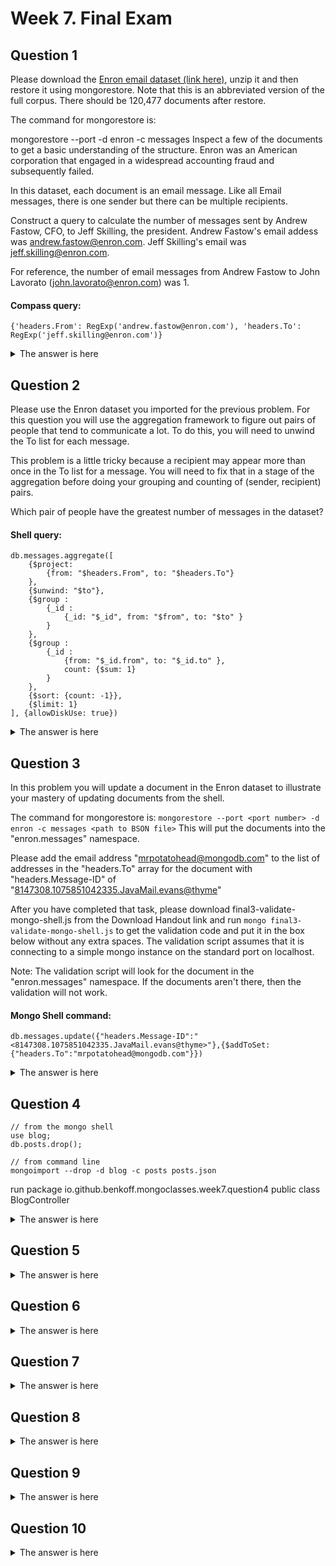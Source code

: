 # Week 7. Final Exam
## Question 1
Please download the <a href = "https://s3.amazonaws.com/edu-downloads.10gen.com/enron/enron.zip">Enron email dataset (link here)</a>, unzip it and then restore it using mongorestore. Note that this is an abbreviated version of the full corpus. There should be 120,477 documents after restore.

The command for mongorestore is:

mongorestore --port <port number> -d enron -c messages <path to BSON file>
Inspect a few of the documents to get a basic understanding of the structure. Enron was an American corporation that engaged in a widespread accounting fraud and subsequently failed.

In this dataset, each document is an email message. Like all Email messages, there is one sender but there can be multiple recipients.

Construct a query to calculate the number of messages sent by Andrew Fastow, CFO, to Jeff Skilling, the president. Andrew Fastow's email addess was andrew.fastow@enron.com. Jeff Skilling's email was jeff.skilling@enron.com.

For reference, the number of email messages from Andrew Fastow to John Lavorato (john.lavorato@enron.com) was 1.

#### Compass query: </br>
``` {'headers.From': RegExp('andrew.fastow@enron.com'), 'headers.To': RegExp('jeff.skilling@enron.com')} ```

<details>
<summary>The answer is here</summary>
<p> 3 </p> 
</details>

## Question 2

Please use the Enron dataset you imported for the previous problem. For this question you will use the aggregation framework to figure out pairs of people that tend to communicate a lot. To do this, you will need to unwind the To list for each message.

This problem is a little tricky because a recipient may appear more than once in the To list for a message. You will need to fix that in a stage of the aggregation before doing your grouping and counting of (sender, recipient) pairs.

Which pair of people have the greatest number of messages in the dataset?

#### Shell query: </br>
``` 
db.messages.aggregate([
	{$project: 
		{from: "$headers.From", to: "$headers.To"}
	},
	{$unwind: "$to"},
	{$group : 
		{_id : 
			{_id: "$_id", from: "$from", to: "$to" }
		}
	},
	{$group : 
		{_id : 
			{from: "$_id.from", to: "$_id.to" }, 
			count: {$sum: 1}
		}
	},
	{$sort: {count: -1}},
	{$limit: 1}
], {allowDiskUse: true})
```

<details>
<summary>The answer is here</summary>
<p> { "_id" : { "from" : "susan.mara@enron.com", "to" : "jeff.dasovich@enron.com" }, "count" : 750 } </p> 
</details>

## Question 3
In this problem you will update a document in the Enron dataset to illustrate your mastery of updating documents from the shell.

The command for mongorestore is:
```mongorestore --port <port number> -d enron -c messages <path to BSON file>```
This will put the documents into the "enron.messages" namespace.

Please add the email address "mrpotatohead@mongodb.com" to the list of addresses in the "headers.To" array for the document 
with "headers.Message-ID" of "<8147308.1075851042335.JavaMail.evans@thyme>"

After you have completed that task, please download final3-validate-mongo-shell.js from the Download Handout link and run
```mongo final3-validate-mongo-shell.js```
to get the validation code and put it in the box below without any extra spaces. The validation script assumes that it is 
connecting to a simple mongo instance on the standard port on localhost.

Note: The validation script will look for the document in the "enron.messages" namespace. If the documents aren't there, 
then the validation will not work.

#### Mongo Shell command: </br>
```db.messages.update({"headers.Message-ID":"<8147308.1075851042335.JavaMail.evans@thyme>"},{$addToSet:{"headers.To":"mrpotatohead@mongodb.com"}})```

<details>
<summary>The answer is here</summary>
<p> Welcome to the Final Exam Q3 Checker. My job is to make sure you correctly updated the document
    Final Exam Q3 Validated successfully!
    Your validation code is: vOnRg05kwcqyEFSve96R </p> 
</details>

## Question 4

```
// from the mongo shell
use blog;
db.posts.drop();

// from command line
mongoimport --drop -d blog -c posts posts.json
```
run package io.github.benkoff.mongoclasses.week7.question4 public class BlogController

<details>
<summary>The answer is here</summary>
<p> evaluated by MongoProc </p> 
</details>

## Question 5
<details>
<summary>The answer is here</summary>
<p> </p> 
</details>

## Question 6
<details>
<summary>The answer is here</summary>
<p> </p> 
</details>

## Question 7
<details>
<summary>The answer is here</summary>
<p> </p> 
</details>

## Question 8
<details>
<summary>The answer is here</summary>
<p> </p> 
</details>

## Question 9
<details>
<summary>The answer is here</summary>
<p> </p> 
</details>

## Question 10
<details>
<summary>The answer is here</summary>
<p> </p> 
</details>

